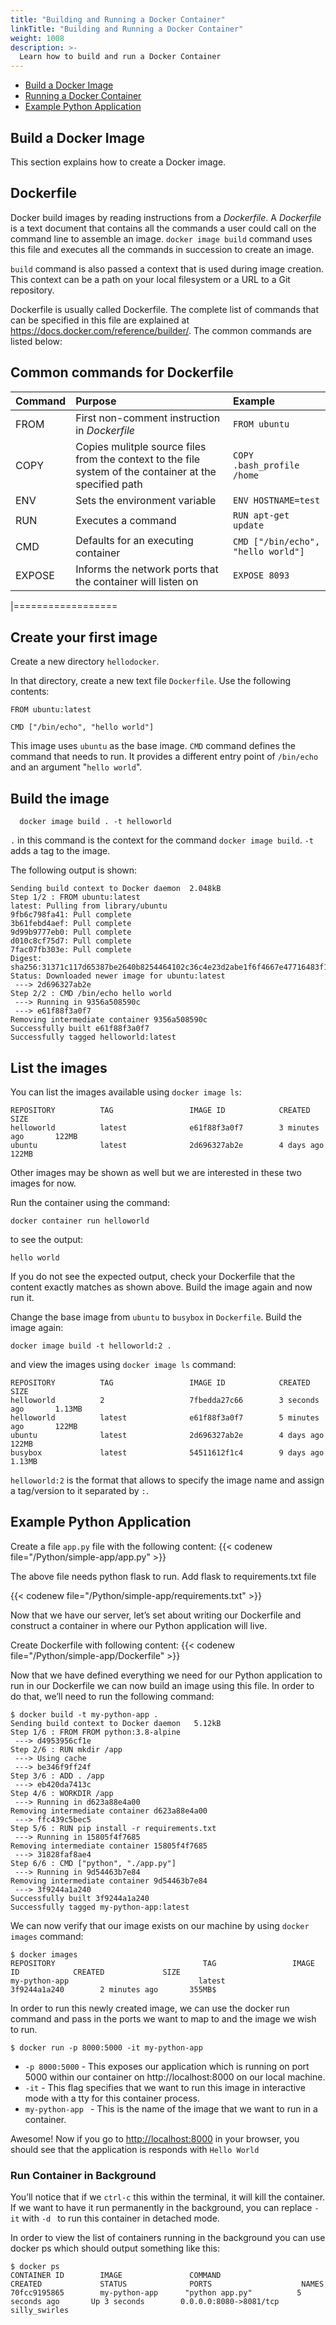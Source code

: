 ```yaml
---
title: "Building and Running a Docker Container"
linkTitle: "Building and Running a Docker Container"
weight: 1008
description: >-
  Learn how to build and run a Docker Container
---
```


- [Build a Docker Image](#build-a-docker-image)
- [Running a Docker Container](#run-a-docker-container)
- [Example Python Application](#example-python-application)

## Build a Docker Image

This section explains how to create a Docker image.

## Dockerfile

Docker build images by reading instructions from a _Dockerfile_. A _Dockerfile_ is a text document that contains all the commands a user could call on the command line to assemble an image. `docker image build` command uses this file and executes all the commands in succession to create an image.

`build` command is also passed a context that is used during image creation. This context can be a path on your local filesystem or a URL to a Git repository.

Dockerfile is usually called Dockerfile. The complete list of commands that can be specified in this file are explained at https://docs.docker.com/reference/builder/. The common commands are listed below:

## Common commands for Dockerfile

| Command | Purpose                                                                                                 | Example                            |
| :------ | :------------------------------------------------------------------------------------------------------ | :--------------------------------- |
| FROM    | First non-comment instruction in _Dockerfile_                                                           | `FROM ubuntu`                      |
| COPY    | Copies mulitple source files from the context to the file system of the container at the specified path | `COPY .bash_profile /home`         |
| ENV     | Sets the environment variable                                                                           | `ENV HOSTNAME=test`                |
| RUN     | Executes a command                                                                                      | `RUN apt-get update`               |
| CMD     | Defaults for an executing container                                                                     | `CMD ["/bin/echo", "hello world"]` |
| EXPOSE  | Informs the network ports that the container will listen on                                             | `EXPOSE 8093`                      |

|==================

## Create your first image

Create a new directory `hellodocker`.

In that directory, create a new text file `Dockerfile`. Use the following contents:

```
FROM ubuntu:latest

CMD ["/bin/echo", "hello world"]
```

This image uses `ubuntu` as the base image. `CMD` command defines the command that needs to run. It provides a different entry point of `/bin/echo` and an argument "`hello world`".

## Build the image

```
  docker image build . -t helloworld
```

`.` in this command is the context for the command `docker image build`. `-t` adds a tag to the image.

The following output is shown:

```
Sending build context to Docker daemon  2.048kB
Step 1/2 : FROM ubuntu:latest
latest: Pulling from library/ubuntu
9fb6c798fa41: Pull complete
3b61febd4aef: Pull complete
9d99b9777eb0: Pull complete
d010c8cf75d7: Pull complete
7fac07fb303e: Pull complete
Digest: sha256:31371c117d65387be2640b8254464102c36c4e23d2abe1f6f4667e47716483f1
Status: Downloaded newer image for ubuntu:latest
 ---> 2d696327ab2e
Step 2/2 : CMD /bin/echo hello world
 ---> Running in 9356a508590c
 ---> e61f88f3a0f7
Removing intermediate container 9356a508590c
Successfully built e61f88f3a0f7
Successfully tagged helloworld:latest
```

## List the images

You can list the images available using `docker image ls`:

```
REPOSITORY          TAG                 IMAGE ID            CREATED             SIZE
helloworld          latest              e61f88f3a0f7        3 minutes ago       122MB
ubuntu              latest              2d696327ab2e        4 days ago          122MB
```

Other images may be shown as well but we are interested in these two images for now.

Run the container using the command:

```
docker container run helloworld
```

to see the output:

```
hello world
```

If you do not see the expected output, check your Dockerfile that the content exactly matches as shown above. Build the image again and now run it.

Change the base image from `ubuntu` to `busybox` in `Dockerfile`. Build the image again:

```
docker image build -t helloworld:2 .
```

and view the images using `docker image ls` command:

```
REPOSITORY          TAG                 IMAGE ID            CREATED             SIZE
helloworld          2                   7fbedda27c66        3 seconds ago       1.13MB
helloworld          latest              e61f88f3a0f7        5 minutes ago       122MB
ubuntu              latest              2d696327ab2e        4 days ago          122MB
busybox             latest              54511612f1c4        9 days ago          1.13MB
```

`helloworld:2` is the format that allows to specify the image name and assign a tag/version to it separated by `:`.

## Example Python Application

Create a file `app.py` file with the following content:
{{< codenew file="/Python/simple-app/app.py" >}}

The above file needs python flask to run. Add flask to requirements.txt file

{{< codenew file="/Python/simple-app/requirements.txt" >}}

Now that we have our server, let’s set about writing our Dockerfile and construct a container in where our Python application will live.

Create Dockerfile with following content:
{{< codenew file="/Python/simple-app/Dockerfile" >}}

Now that we have defined everything we need for our Python application to run in our Dockerfile we can now build an image using this file. In order to do that, we’ll need to run the following command:

```
$ docker build -t my-python-app .
Sending build context to Docker daemon   5.12kB
Step 1/6 : FROM FROM python:3.8-alpine
 ---> d4953956cf1e
Step 2/6 : RUN mkdir /app
 ---> Using cache
 ---> be346f9ff24f
Step 3/6 : ADD . /app
 ---> eb420da7413c
Step 4/6 : WORKDIR /app
 ---> Running in d623a88e4a00
Removing intermediate container d623a88e4a00
 ---> ffc439c5bec5
Step 5/6 : RUN pip install -r requirements.txt
 ---> Running in 15805f4f7685
Removing intermediate container 15805f4f7685
 ---> 31828faf8ae4
Step 6/6 : CMD ["python", "./app.py"]
 ---> Running in 9d54463b7e84
Removing intermediate container 9d54463b7e84
 ---> 3f9244a1a240
Successfully built 3f9244a1a240
Successfully tagged my-python-app:latest
```

We can now verify that our image exists on our machine by using `docker images` command:

```
$ docker images
REPOSITORY                                 TAG                 IMAGE ID            CREATED             SIZE
my-python-app                             latest              3f9244a1a240        2 minutes ago       355MB$
```

In order to run this newly created image, we can use the docker run command and pass in the ports we want to map to and the image we wish to run.

```
$ docker run -p 8000:5000 -it my-python-app
```

- `-p 8000:5000` - This exposes our application which is running on port 5000 within our container on http://localhost:8000 on our local machine.
- `-it` - This flag specifies that we want to run this image in interactive mode with a tty for this container process.
- `my-python-app ` - This is the name of the image that we want to run in a container.

Awesome! Now if you go to [http://localhost:8000](http://localhost:8000) in your browser, you should see that the application is responds with `Hello World`

### Run Container in Background

You’ll notice that if we `ctrl-c` this within the terminal, it will kill the container. If we want to have it run permanently in the background, you can replace `-it` with `-d ` to run this container in detached mode.

In order to view the list of containers running in the background you can use docker ps which should output something like this:

```
$ docker ps
CONTAINER ID        IMAGE               COMMAND                  CREATED             STATUS              PORTS                    NAMES
70fcc9195865        my-python-app      "python app.py"          5 seconds ago       Up 3 seconds        0.0.0.0:8080->8081/tcp   silly_swirles
```
